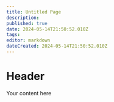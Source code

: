 ```yaml
---
title: Untitled Page
description: 
published: true
date: 2024-05-14T21:50:52.010Z
tags: 
editor: markdown
dateCreated: 2024-05-14T21:50:52.010Z
---
```


# Header
Your content here